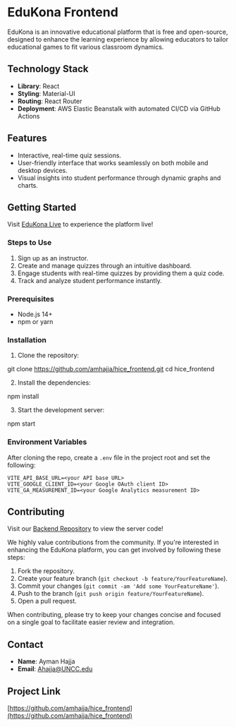 # EduKona Frontend

EduKona is an innovative educational platform that is free and open-source, designed to enhance the learning experience by allowing educators to tailor educational games to fit various classroom dynamics.

## Technology Stack

- **Library**: React
- **Styling**: Material-UI
- **Routing**: React Router
- **Deployment**: AWS Elastic Beanstalk with automated CI/CD via GitHub Actions

## Features

- Interactive, real-time quiz sessions.
- User-friendly interface that works seamlessly on both mobile and desktop devices.
- Visual insights into student performance through dynamic graphs and charts.

## Getting Started

Visit [EduKona Live](https://edukona.com/) to experience the platform live!

### Steps to Use

1. Sign up as an instructor.
2. Create and manage quizzes through an intuitive dashboard.
3. Engage students with real-time quizzes by providing them a quiz code.
4. Track and analyze student performance instantly.

### Prerequisites

- Node.js 14+
- npm or yarn

### Installation

1. Clone the repository:

git clone https://github.com/amhajja/hice_frontend.git
cd hice_frontend

2. Install the dependencies:

npm install

3. Start the development server:

npm start

### Environment Variables

After cloning the repo, create a `.env` file in the project root and set the following:
```
VITE_API_BASE_URL=<your API base URL>
VITE_GOOGLE_CLIENT_ID=<your Google OAuth client ID>
VITE_GA_MEASUREMENT_ID=<your Google Analytics measurement ID>
```

## Contributing

Visit our [Backend Repository](https://github.com/amhajja/hice_backend) to view the server code!

We highly value contributions from the community. If you're interested in enhancing the EduKona platform, you can get involved by following these steps:

1. Fork the repository.
2. Create your feature branch (`git checkout -b feature/YourFeatureName`).
3. Commit your changes (`git commit -am 'Add some YourFeatureName'`).
4. Push to the branch (`git push origin feature/YourFeatureName`).
5. Open a pull request.

When contributing, please try to keep your changes concise and focused on a single goal to facilitate easier review and integration.

## Contact

- **Name**: Ayman Hajja
- **Email**: Ahajja@UNCC.edu

## Project Link

[https://github.com/amhajja/hice_frontend](https://github.com/amhajja/hice_frontend)
